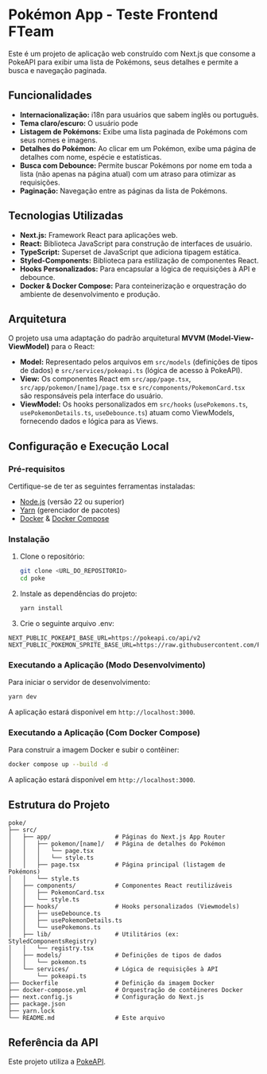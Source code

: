 # Pokémon App - Teste Frontend FTeam

Este é um projeto de aplicação web construído com Next.js que consome a PokeAPI para exibir uma lista de Pokémons, seus detalhes e permite a busca e navegação paginada.

## Funcionalidades

- **Internacionalização:** i18n para usuários que sabem inglês ou português.
- **Tema claro/escuro:** O usuário pode
- **Listagem de Pokémons:** Exibe uma lista paginada de Pokémons com seus nomes e imagens.
- **Detalhes do Pokémon:** Ao clicar em um Pokémon, exibe uma página de detalhes com nome, espécie e estatísticas.
- **Busca com Debounce:** Permite buscar Pokémons por nome em toda a lista (não apenas na página atual) com um atraso para otimizar as requisições.
- **Paginação:** Navegação entre as páginas da lista de Pokémons.

## Tecnologias Utilizadas

- **Next.js:** Framework React para aplicações web.
- **React:** Biblioteca JavaScript para construção de interfaces de usuário.
- **TypeScript:** Superset de JavaScript que adiciona tipagem estática.
- **Styled-Components:** Biblioteca para estilização de componentes React.
- **Hooks Personalizados:** Para encapsular a lógica de requisições à API e debounce.
- **Docker & Docker Compose:** Para conteinerização e orquestração do ambiente de desenvolvimento e produção.

## Arquitetura

O projeto usa uma adaptação do padrão arquitetural **MVVM (Model-View-ViewModel)** para o React:

- **Model:** Representado pelos arquivos em `src/models` (definições de tipos de dados) e `src/services/pokeapi.ts` (lógica de acesso à PokeAPI).
- **View:** Os componentes React em `src/app/page.tsx`, `src/app/pokemon/[name]/page.tsx` e `src/components/PokemonCard.tsx` são responsáveis pela interface do usuário.
- **ViewModel:** Os hooks personalizados em `src/hooks` (`usePokemons.ts`, `usePokemonDetails.ts`, `useDebounce.ts`) atuam como ViewModels, fornecendo dados e lógica para as Views.

## Configuração e Execução Local

### Pré-requisitos

Certifique-se de ter as seguintes ferramentas instaladas:

- [Node.js](https://nodejs.org/en/) (versão 22 ou superior)
- [Yarn](https://yarnpkg.com/) (gerenciador de pacotes)
- [Docker](https://www.docker.com/get-started) & [Docker Compose](https://docs.docker.com/compose/install/)

### Instalação

1.  Clone o repositório:
    ```bash
    git clone <URL_DO_REPOSITORIO>
    cd poke
    ```
2.  Instale as dependências do projeto:
    ```bash
    yarn install
    ```

3. Crie o seguinte arquivo .env:
```
NEXT_PUBLIC_POKEAPI_BASE_URL=https://pokeapi.co/api/v2
NEXT_PUBLIC_POKEMON_SPRITE_BASE_URL=https://raw.githubusercontent.com/PokeAPI/sprites/master/sprites/pokemon/
```


### Executando a Aplicação (Modo Desenvolvimento)

Para iniciar o servidor de desenvolvimento:

```bash
yarn dev
```

A aplicação estará disponível em `http://localhost:3000`.

### Executando a Aplicação (Com Docker Compose)

Para construir a imagem Docker e subir o contêiner:

```bash
docker compose up --build -d
```

A aplicação estará disponível em `http://localhost:3000`.

## Estrutura do Projeto

```
poke/
├── src/
│   ├── app/                  # Páginas do Next.js App Router
│   │   ├── pokemon/[name]/   # Página de detalhes do Pokémon
│   │   │   └── page.tsx
│   │   │   └── style.ts
│   │   ├── page.tsx          # Página principal (listagem de Pokémons)
│   │   └── style.ts
│   ├── components/           # Componentes React reutilizáveis
│   │   ├── PokemonCard.tsx
│   │   └── style.ts
│   ├── hooks/                # Hooks personalizados (Viewmodels)
│   │   ├── useDebounce.ts
│   │   ├── usePokemonDetails.ts
│   │   └── usePokemons.ts
│   ├── lib/                  # Utilitários (ex: StyledComponentsRegistry)
│   │   └── registry.tsx
│   ├── models/               # Definições de tipos de dados
│   │   └── pokemon.ts
│   └── services/             # Lógica de requisições à API
│       └── pokeapi.ts
├── Dockerfile                # Definição da imagem Docker
├── docker-compose.yml        # Orquestração de contêineres Docker
├── next.config.js            # Configuração do Next.js
├── package.json
├── yarn.lock
└── README.md                 # Este arquivo
```

## Referência da API

Este projeto utiliza a [PokeAPI](https://pokeapi.co/docs/v2).
